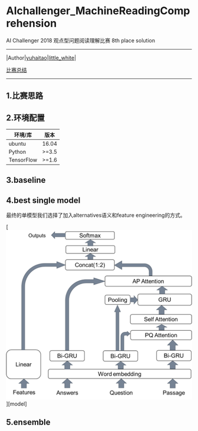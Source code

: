 # AIchallenger_MachineReadingComprehension
AI Challenger 2018 观点型问题阅读理解比赛 8th place solution

****
|Author|[yuhaitao](https://github.com/yuhaitao1994)|[little_white](https://github.com/faverous)|

[比赛总结]()
****

## 1.比赛思路



## 2.环境配置

|环境/库|版本|
|---|---
|ubuntu|16.04
|Python|>=3.5
|TensorFlow|>=1.6

## 3.baseline



## 4.best single model

最终的单模型我们选择了加入alternatives语义和feature engineering的方式。

[![](/pics/model.png "model")][model]

## 5.ensemble


